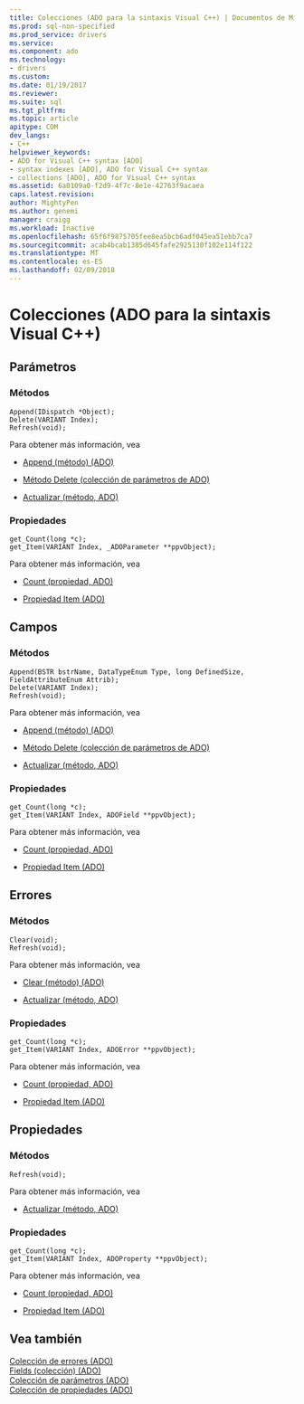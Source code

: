 ```yaml
---
title: Colecciones (ADO para la sintaxis Visual C++) | Documentos de Microsoft
ms.prod: sql-non-specified
ms.prod_service: drivers
ms.service: 
ms.component: ado
ms.technology:
- drivers
ms.custom: 
ms.date: 01/19/2017
ms.reviewer: 
ms.suite: sql
ms.tgt_pltfrm: 
ms.topic: article
apitype: COM
dev_langs:
- C++
helpviewer_keywords:
- ADO for Visual C++ syntax [ADO]
- syntax indexes [ADO], ADO for Visual C++ syntax
- collections [ADO], ADO for Visual C++ syntax
ms.assetid: 6a0109a0-f2d9-4f7c-8e1e-42763f9acaea
caps.latest.revision: 
author: MightyPen
ms.author: genemi
manager: craigg
ms.workload: Inactive
ms.openlocfilehash: 65f6f9875705fee8ea5bcb6adf045ea51ebb7ca7
ms.sourcegitcommit: acab4bcab1385d645fafe2925130f102e114f122
ms.translationtype: MT
ms.contentlocale: es-ES
ms.lasthandoff: 02/09/2018
---
```

# <a name="collections-ado-for-visual-c-syntax"></a>Colecciones (ADO para la sintaxis Visual C++)
## <a name="parameters"></a>Parámetros  
  
### <a name="methods"></a>Métodos  
  
```  
Append(IDispatch *Object);  
Delete(VARIANT Index);  
Refresh(void);  
```  
  
 Para obtener más información, vea  
  
-   [Append (método) (ADO)](../../../ado/reference/ado-api/append-method-ado.md)  
  
-   [Método Delete (colección de parámetros de ADO)](../../../ado/reference/ado-api/delete-method-ado-parameters-collection.md)  
  
-   [Actualizar (método, ADO)](../../../ado/reference/ado-api/refresh-method-ado.md)  
  
### <a name="properties"></a>Propiedades  
  
```  
get_Count(long *c);  
get_Item(VARIANT Index, _ADOParameter **ppvObject);  
```  
  
 Para obtener más información, vea  
  
-   [Count (propiedad, ADO)](../../../ado/reference/ado-api/count-property-ado.md)  
  
-   [Propiedad Item (ADO)](../../../ado/reference/ado-api/item-property-ado.md)  
  
## <a name="fields"></a>Campos  
  
### <a name="methods"></a>Métodos  
  
```  
Append(BSTR bstrName, DataTypeEnum Type, long DefinedSize, FieldAttributeEnum Attrib);  
Delete(VARIANT Index);  
Refresh(void);  
```  
  
 Para obtener más información, vea  
  
-   [Append (método) (ADO)](../../../ado/reference/ado-api/append-method-ado.md)  
  
-   [Método Delete (colección de parámetros de ADO)](../../../ado/reference/ado-api/delete-method-ado-parameters-collection.md)  
  
-   [Actualizar (método, ADO)](../../../ado/reference/ado-api/refresh-method-ado.md)  
  
### <a name="properties"></a>Propiedades  
  
```  
get_Count(long *c);  
get_Item(VARIANT Index, ADOField **ppvObject);  
```  
  
 Para obtener más información, vea  
  
-   [Count (propiedad, ADO)](../../../ado/reference/ado-api/count-property-ado.md)  
  
-   [Propiedad Item (ADO)](../../../ado/reference/ado-api/item-property-ado.md)  
  
## <a name="errors"></a>Errores  
  
### <a name="methods"></a>Métodos  
  
```  
Clear(void);  
Refresh(void);  
```  
  
 Para obtener más información, vea  
  
-   [Clear (método) (ADO)](../../../ado/reference/ado-api/clear-method-ado.md)  
  
-   [Actualizar (método, ADO)](../../../ado/reference/ado-api/refresh-method-ado.md)  
  
### <a name="properties"></a>Propiedades  
  
```  
get_Count(long *c);  
get_Item(VARIANT Index, ADOError **ppvObject);  
```  
  
 Para obtener más información, vea  
  
-   [Count (propiedad, ADO)](../../../ado/reference/ado-api/count-property-ado.md)  
  
-   [Propiedad Item (ADO)](../../../ado/reference/ado-api/item-property-ado.md)  
  
## <a name="properties"></a>Propiedades  
  
### <a name="methods"></a>Métodos  
  
```  
Refresh(void);  
```  
  
 Para obtener más información, vea  
  
-   [Actualizar (método, ADO)](../../../ado/reference/ado-api/refresh-method-ado.md)  
  
### <a name="properties"></a>Propiedades  
  
```  
get_Count(long *c);  
get_Item(VARIANT Index, ADOProperty **ppvObject);  
```  
  
 Para obtener más información, vea  
  
-   [Count (propiedad, ADO)](../../../ado/reference/ado-api/count-property-ado.md)  
  
-   [Propiedad Item (ADO)](../../../ado/reference/ado-api/item-property-ado.md)  
  
## <a name="see-also"></a>Vea también  
 [Colección de errores (ADO)](../../../ado/reference/ado-api/errors-collection-ado.md)   
 [Fields (colección) (ADO)](../../../ado/reference/ado-api/fields-collection-ado.md)   
 [Colección de parámetros (ADO)](../../../ado/reference/ado-api/parameters-collection-ado.md)   
 [Colección de propiedades (ADO)](../../../ado/reference/ado-api/properties-collection-ado.md)

